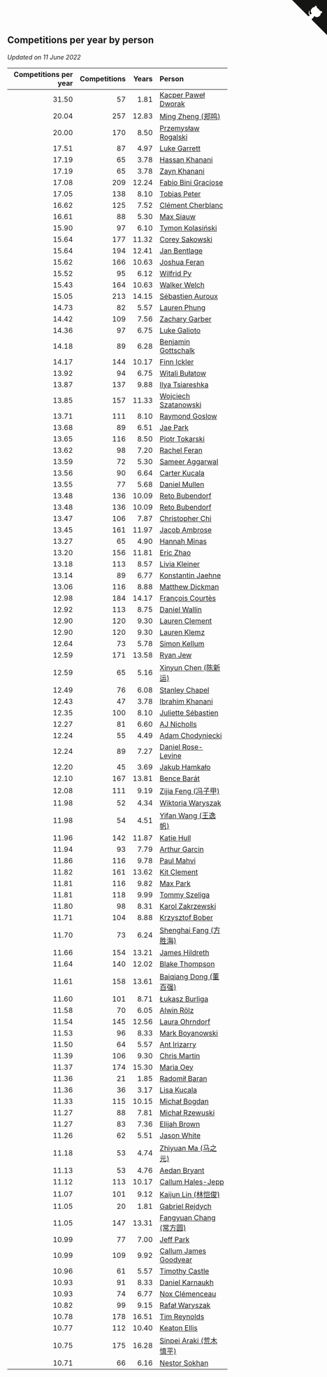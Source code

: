 ## Competitions per year by person

*Updated on 11 June 2022*

| Competitions per year | Competitions | Years | Person |
| ---: | ---: | ---: | :--- |
| 31.50 | 57 | 1.81 | [Kacper Paweł Dworak](https://www.worldcubeassociation.org/persons/2020DWOR01) |
| 20.04 | 257 | 12.83 | [Ming Zheng (郑鸣)](https://www.worldcubeassociation.org/persons/2009ZHEN11) |
| 20.00 | 170 | 8.50 | [Przemysław Rogalski](https://www.worldcubeassociation.org/persons/2013ROGA02) |
| 17.51 | 87 | 4.97 | [Luke Garrett](https://www.worldcubeassociation.org/persons/2017GARR05) |
| 17.19 | 65 | 3.78 | [Hassan Khanani](https://www.worldcubeassociation.org/persons/2018KHAN26) |
| 17.19 | 65 | 3.78 | [Zayn Khanani](https://www.worldcubeassociation.org/persons/2018KHAN28) |
| 17.08 | 209 | 12.24 | [Fabio Bini Graciose](https://www.worldcubeassociation.org/persons/2010GRAC02) |
| 17.05 | 138 | 8.10 | [Tobias Peter](https://www.worldcubeassociation.org/persons/2014PETE03) |
| 16.62 | 125 | 7.52 | [Clément Cherblanc](https://www.worldcubeassociation.org/persons/2014CHER05) |
| 16.61 | 88 | 5.30 | [Max Siauw](https://www.worldcubeassociation.org/persons/2017SIAU02) |
| 15.90 | 97 | 6.10 | [Tymon Kolasiński](https://www.worldcubeassociation.org/persons/2016KOLA02) |
| 15.64 | 177 | 11.32 | [Corey Sakowski](https://www.worldcubeassociation.org/persons/2011SAKO01) |
| 15.64 | 194 | 12.41 | [Jan Bentlage](https://www.worldcubeassociation.org/persons/2010BENT01) |
| 15.62 | 166 | 10.63 | [Joshua Feran](https://www.worldcubeassociation.org/persons/2011FERA01) |
| 15.52 | 95 | 6.12 | [Wilfrid Py](https://www.worldcubeassociation.org/persons/2016PYWI01) |
| 15.43 | 164 | 10.63 | [Walker Welch](https://www.worldcubeassociation.org/persons/2011WELC01) |
| 15.05 | 213 | 14.15 | [Sébastien Auroux](https://www.worldcubeassociation.org/persons/2008AURO01) |
| 14.73 | 82 | 5.57 | [Lauren Phung](https://www.worldcubeassociation.org/persons/2016PHUN02) |
| 14.42 | 109 | 7.56 | [Zachary Garber](https://www.worldcubeassociation.org/persons/2014GARB01) |
| 14.36 | 97 | 6.75 | [Luke Galioto](https://www.worldcubeassociation.org/persons/2015GALI02) |
| 14.18 | 89 | 6.28 | [Benjamin Gottschalk](https://www.worldcubeassociation.org/persons/2016GOTT01) |
| 14.17 | 144 | 10.17 | [Finn Ickler](https://www.worldcubeassociation.org/persons/2012ICKL01) |
| 13.92 | 94 | 6.75 | [Witali Bułatow](https://www.worldcubeassociation.org/persons/2015BUAT01) |
| 13.87 | 137 | 9.88 | [Ilya Tsiareshka](https://www.worldcubeassociation.org/persons/2012TERE01) |
| 13.85 | 157 | 11.33 | [Wojciech Szatanowski](https://www.worldcubeassociation.org/persons/2011SZAT01) |
| 13.71 | 111 | 8.10 | [Raymond Goslow](https://www.worldcubeassociation.org/persons/2014GOSL01) |
| 13.68 | 89 | 6.51 | [Jae Park](https://www.worldcubeassociation.org/persons/2015PARK24) |
| 13.65 | 116 | 8.50 | [Piotr Tokarski](https://www.worldcubeassociation.org/persons/2013TOKA01) |
| 13.62 | 98 | 7.20 | [Rachel Feran](https://www.worldcubeassociation.org/persons/2015FERA01) |
| 13.59 | 72 | 5.30 | [Sameer Aggarwal](https://www.worldcubeassociation.org/persons/2017AGGA01) |
| 13.56 | 90 | 6.64 | [Carter Kucala](https://www.worldcubeassociation.org/persons/2015KUCA01) |
| 13.55 | 77 | 5.68 | [Daniel Mullen](https://www.worldcubeassociation.org/persons/2016MULL04) |
| 13.48 | 136 | 10.09 | [Reto Bubendorf](https://www.worldcubeassociation.org/persons/2012BUBE01) |
| 13.48 | 136 | 10.09 | [Reto Bubendorf](https://www.worldcubeassociation.org/persons/2012BUBE01) |
| 13.47 | 106 | 7.87 | [Christopher Chi](https://www.worldcubeassociation.org/persons/2014CHIC01) |
| 13.45 | 161 | 11.97 | [Jacob Ambrose](https://www.worldcubeassociation.org/persons/2010AMBR01) |
| 13.27 | 65 | 4.90 | [Hannah Minas](https://www.worldcubeassociation.org/persons/2017MINA04) |
| 13.20 | 156 | 11.81 | [Eric Zhao](https://www.worldcubeassociation.org/persons/2010ZHAO19) |
| 13.18 | 113 | 8.57 | [Livia Kleiner](https://www.worldcubeassociation.org/persons/2013KLEI03) |
| 13.14 | 89 | 6.77 | [Konstantin Jaehne](https://www.worldcubeassociation.org/persons/2015JAEH01) |
| 13.06 | 116 | 8.88 | [Matthew Dickman](https://www.worldcubeassociation.org/persons/2013DICK01) |
| 12.98 | 184 | 14.17 | [François Courtès](https://www.worldcubeassociation.org/persons/2008COUR01) |
| 12.92 | 113 | 8.75 | [Daniel Wallin](https://www.worldcubeassociation.org/persons/2013WALL03) |
| 12.90 | 120 | 9.30 | [Lauren Clement](https://www.worldcubeassociation.org/persons/2013KLEM01) |
| 12.90 | 120 | 9.30 | [Lauren Klemz](https://www.worldcubeassociation.org/persons/2013KLEM01) |
| 12.64 | 73 | 5.78 | [Simon Kellum](https://www.worldcubeassociation.org/persons/2016KELL12) |
| 12.59 | 171 | 13.58 | [Ryan Jew](https://www.worldcubeassociation.org/persons/2008JEWR01) |
| 12.59 | 65 | 5.16 | [Xinyun Chen (陈新运)](https://www.worldcubeassociation.org/persons/2017CHEN36) |
| 12.49 | 76 | 6.08 | [Stanley Chapel](https://www.worldcubeassociation.org/persons/2016CHAP04) |
| 12.43 | 47 | 3.78 | [Ibrahim Khanani](https://www.worldcubeassociation.org/persons/2018KHAN27) |
| 12.35 | 100 | 8.10 | [Juliette Sébastien](https://www.worldcubeassociation.org/persons/2014SEBA01) |
| 12.27 | 81 | 6.60 | [AJ Nicholls](https://www.worldcubeassociation.org/persons/2015NICH04) |
| 12.24 | 55 | 4.49 | [Adam Chodyniecki](https://www.worldcubeassociation.org/persons/2017CHOD02) |
| 12.24 | 89 | 7.27 | [Daniel Rose-Levine](https://www.worldcubeassociation.org/persons/2015ROSE01) |
| 12.20 | 45 | 3.69 | [Jakub Hamkało](https://www.worldcubeassociation.org/persons/2018HAMK01) |
| 12.10 | 167 | 13.81 | [Bence Barát](https://www.worldcubeassociation.org/persons/2008BARA01) |
| 12.08 | 111 | 9.19 | [Zijia Feng (冯子甲)](https://www.worldcubeassociation.org/persons/2013FENG02) |
| 11.98 | 52 | 4.34 | [Wiktoria Waryszak](https://www.worldcubeassociation.org/persons/2018WARY01) |
| 11.98 | 54 | 4.51 | [Yifan Wang (王逸帆)](https://www.worldcubeassociation.org/persons/2017WANY29) |
| 11.96 | 142 | 11.87 | [Katie Hull](https://www.worldcubeassociation.org/persons/2010HULL01) |
| 11.94 | 93 | 7.79 | [Arthur Garcin](https://www.worldcubeassociation.org/persons/2014GARC27) |
| 11.86 | 116 | 9.78 | [Paul Mahvi](https://www.worldcubeassociation.org/persons/2012MAHV01) |
| 11.82 | 161 | 13.62 | [Kit Clement](https://www.worldcubeassociation.org/persons/2008CLEM01) |
| 11.81 | 116 | 9.82 | [Max Park](https://www.worldcubeassociation.org/persons/2012PARK03) |
| 11.81 | 118 | 9.99 | [Tommy Szeliga](https://www.worldcubeassociation.org/persons/2012SZEL01) |
| 11.80 | 98 | 8.31 | [Karol Zakrzewski](https://www.worldcubeassociation.org/persons/2014ZAKR01) |
| 11.71 | 104 | 8.88 | [Krzysztof Bober](https://www.worldcubeassociation.org/persons/2013BOBE01) |
| 11.70 | 73 | 6.24 | [Shenghai Fang (方胜海)](https://www.worldcubeassociation.org/persons/2016FANG01) |
| 11.66 | 154 | 13.21 | [James Hildreth](https://www.worldcubeassociation.org/persons/2009HILD01) |
| 11.64 | 140 | 12.02 | [Blake Thompson](https://www.worldcubeassociation.org/persons/2010THOM03) |
| 11.61 | 158 | 13.61 | [Baiqiang Dong (董百强)](https://www.worldcubeassociation.org/persons/2008DONG06) |
| 11.60 | 101 | 8.71 | [Łukasz Burliga](https://www.worldcubeassociation.org/persons/2013BURL01) |
| 11.58 | 70 | 6.05 | [Alwin Rölz](https://www.worldcubeassociation.org/persons/2016ROLZ01) |
| 11.54 | 145 | 12.56 | [Laura Ohrndorf](https://www.worldcubeassociation.org/persons/2009OHRN01) |
| 11.53 | 96 | 8.33 | [Mark Boyanowski](https://www.worldcubeassociation.org/persons/2014BOYA01) |
| 11.50 | 64 | 5.57 | [Ant Irizarry](https://www.worldcubeassociation.org/persons/2016IRIZ02) |
| 11.39 | 106 | 9.30 | [Chris Martin](https://www.worldcubeassociation.org/persons/2013MART03) |
| 11.37 | 174 | 15.30 | [Maria Oey](https://www.worldcubeassociation.org/persons/2007OEYM01) |
| 11.36 | 21 | 1.85 | [Radomił Baran](https://www.worldcubeassociation.org/persons/2020BARA02) |
| 11.36 | 36 | 3.17 | [Lisa Kucala](https://www.worldcubeassociation.org/persons/2019KUCA01) |
| 11.33 | 115 | 10.15 | [Michał Bogdan](https://www.worldcubeassociation.org/persons/2012BOGD01) |
| 11.27 | 88 | 7.81 | [Michał Rzewuski](https://www.worldcubeassociation.org/persons/2014RZEW01) |
| 11.27 | 83 | 7.36 | [Elijah Brown](https://www.worldcubeassociation.org/persons/2015BROW03) |
| 11.26 | 62 | 5.51 | [Jason White](https://www.worldcubeassociation.org/persons/2016WHIT16) |
| 11.18 | 53 | 4.74 | [Zhiyuan Ma (马之元)](https://www.worldcubeassociation.org/persons/2017MAZH04) |
| 11.13 | 53 | 4.76 | [Aedan Bryant](https://www.worldcubeassociation.org/persons/2017BRYA06) |
| 11.12 | 113 | 10.17 | [Callum Hales-Jepp](https://www.worldcubeassociation.org/persons/2012HALE01) |
| 11.07 | 101 | 9.12 | [Kaijun Lin (林恺俊)](https://www.worldcubeassociation.org/persons/2013LINK01) |
| 11.05 | 20 | 1.81 | [Gabriel Rejdych](https://www.worldcubeassociation.org/persons/2020REJD01) |
| 11.05 | 147 | 13.31 | [Fangyuan Chang (常方圆)](https://www.worldcubeassociation.org/persons/2009CHAN04) |
| 10.99 | 77 | 7.00 | [Jeff Park](https://www.worldcubeassociation.org/persons/2015PARK08) |
| 10.99 | 109 | 9.92 | [Callum James Goodyear](https://www.worldcubeassociation.org/persons/2012GOOD02) |
| 10.96 | 61 | 5.57 | [Timothy Castle](https://www.worldcubeassociation.org/persons/2016CAST48) |
| 10.93 | 91 | 8.33 | [Daniel Karnaukh](https://www.worldcubeassociation.org/persons/2014KARN02) |
| 10.93 | 74 | 6.77 | [Nox Clémenceau](https://www.worldcubeassociation.org/persons/2015CLEM03) |
| 10.82 | 99 | 9.15 | [Rafał Waryszak](https://www.worldcubeassociation.org/persons/2013WARY01) |
| 10.78 | 178 | 16.51 | [Tim Reynolds](https://www.worldcubeassociation.org/persons/2005REYN01) |
| 10.77 | 112 | 10.40 | [Keaton Ellis](https://www.worldcubeassociation.org/persons/2012ELLI01) |
| 10.75 | 175 | 16.28 | [Sinpei Araki (荒木慎平)](https://www.worldcubeassociation.org/persons/2006ARAK01) |
| 10.71 | 66 | 6.16 | [Nestor Sokhan](https://www.worldcubeassociation.org/persons/2016SOKH01) |


<a href="https://github.com/JustinTimeCuber/wca_statistics" class="github-corner" aria-label="View source on Github"><svg width="80" height="80" viewBox="0 0 250 250" style="fill:#151513; color:#fff; position: absolute; top: 0; border: 0; right: 0;" aria-hidden="true"><path d="M0,0 L115,115 L130,115 L142,142 L250,250 L250,0 Z"></path><path d="M128.3,109.0 C113.8,99.7 119.0,89.6 119.0,89.6 C122.0,82.7 120.5,78.6 120.5,78.6 C119.2,72.0 123.4,76.3 123.4,76.3 C127.3,80.9 125.5,87.3 125.5,87.3 C122.9,97.6 130.6,101.9 134.4,103.2" fill="currentColor" style="transform-origin: 130px 106px;" class="octo-arm"></path><path d="M115.0,115.0 C114.9,115.1 118.7,116.5 119.8,115.4 L133.7,101.6 C136.9,99.2 139.9,98.4 142.2,98.6 C133.8,88.0 127.5,74.4 143.8,58.0 C148.5,53.4 154.0,51.2 159.7,51.0 C160.3,49.4 163.2,43.6 171.4,40.1 C171.4,40.1 176.1,42.5 178.8,56.2 C183.1,58.6 187.2,61.8 190.9,65.4 C194.5,69.0 197.7,73.2 200.1,77.6 C213.8,80.2 216.3,84.9 216.3,84.9 C212.7,93.1 206.9,96.0 205.4,96.6 C205.1,102.4 203.0,107.8 198.3,112.5 C181.9,128.9 168.3,122.5 157.7,114.1 C157.9,116.9 156.7,120.9 152.7,124.9 L141.0,136.5 C139.8,137.7 141.6,141.9 141.8,141.8 Z" fill="currentColor" class="octo-body"></path></svg></a><style>.github-corner:hover .octo-arm{animation:octocat-wave 560ms ease-in-out}@keyframes octocat-wave{0%,100%{transform:rotate(0)}20%,60%{transform:rotate(-25deg)}40%,80%{transform:rotate(10deg)}}@media (max-width:500px){.github-corner:hover .octo-arm{animation:none}.github-corner .octo-arm{animation:octocat-wave 560ms ease-in-out}}</style>
